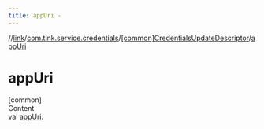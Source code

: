 ```yaml
---
title: appUri -
---
```

//[link](../../index.md)/[com.tink.service.credentials](../index.md)/[[common]CredentialsUpdateDescriptor](index.md)/[appUri](app-uri.md)



# appUri  
[common]  
Content  
val [appUri](app-uri.md): <ERROR CLASS>  




